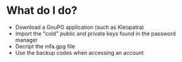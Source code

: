 # What do I do?

- Download a GnuPG application (such as Kleopatra)
- Import the "cold" public and private keys found in the password manager
- Decript the mfa.gpg file
- Use the backup codes when accessing an account
